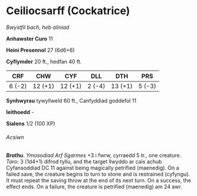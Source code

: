 # Ceiliocsarff (Cockatrice)

*Bwystfil bach, heb aliniad*

**Anhawster Curo** 11

**Heini Presennol** 27 (6d6+6)

**Cyflymder** 20 ft., hedfan 40 ft.

| CRF    | CHW     | CYF     | DLL    | DTH     | PRS    |
|--------|---------|---------|--------|---------|--------|
| 6 (-2) | 12 (+1) | 12 (+1) | 2 (-4) | 13 (+1) | 5 (-3) |

**Synhwyrau** tywyllweld 60 ft., Canfyddiad goddefol 11

**Ieithoedd** -

**Sialens** 1/2 (100 XP)

###### Acsiwn

***Brathu***. *Ymosodiad Arf Sgarmes* +3 i fwrw, cyrraedd 5 tr., one creature. *Taro:* 3 (1d4+1) difrod tyllu, and the target llwyddo ar cais achub Cyfansoddiad DC 11 against being magically petrified (maenedig). On a failed save, the creature begins to turn to stone and is restrained (cyfyngu). It must repeat the saving throw at the end of its next turn. On a success, the effect ends. On a failure, the creature is petrified (maenedig) am 24 awr.